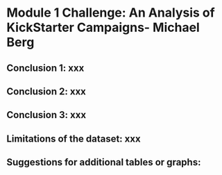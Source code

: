 
# Module 1 Challenge: An Analysis of KickStarter Campaigns- Michael Berg
Conclusion 1: xxx 
---
Conclusion 2: xxx 
---
Conclusion 3: xxx 
---
Limitations of the dataset: xxx 
---
Suggestions for additional tables or graphs: 
---
